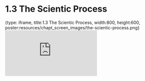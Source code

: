 # 1.3 The Scientic Process
 
{type: iframe, title:1.3 The Scientic Process, width:800, height:600, poster:resources/chapt_screen_images/the-scientic-process.png}
![](https://vgaysin1.github.io/CURE-MicrobialMysteries-test/the-scientic-process.html)
 

 
